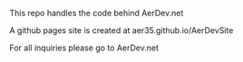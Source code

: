 This repo handles the code behind AerDev.net

A github pages site is created at aer35.github.io/AerDevSite

For all inquiries please go to AerDev.net
